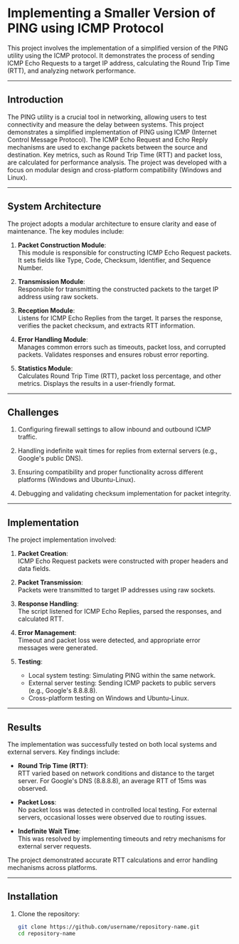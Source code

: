 # **Implementing a Smaller Version of PING using ICMP Protocol**

This project involves the implementation of a simplified version of the PING utility using the ICMP protocol. It demonstrates the process of sending ICMP Echo Requests to a target IP address, calculating the Round Trip Time (RTT), and analyzing network performance.

---

## **Introduction**

The PING utility is a crucial tool in networking, allowing users to test connectivity and measure the delay between systems. This project demonstrates a simplified implementation of PING using ICMP (Internet Control Message Protocol). The ICMP Echo Request and Echo Reply mechanisms are used to exchange packets between the source and destination. Key metrics, such as Round Trip Time (RTT) and packet loss, are calculated for performance analysis. The project was developed with a focus on modular design and cross-platform compatibility (Windows and Linux).

---

## **System Architecture**

The project adopts a modular architecture to ensure clarity and ease of maintenance. The key modules include:

1. **Packet Construction Module**:  
   This module is responsible for constructing ICMP Echo Request packets. It sets fields like Type, Code, Checksum, Identifier, and Sequence Number.  

2. **Transmission Module**:  
   Responsible for transmitting the constructed packets to the target IP address using raw sockets.  

3. **Reception Module**:  
   Listens for ICMP Echo Replies from the target. It parses the response, verifies the packet checksum, and extracts RTT information.  

4. **Error Handling Module**:  
   Manages common errors such as timeouts, packet loss, and corrupted packets. Validates responses and ensures robust error reporting.  

5. **Statistics Module**:  
   Calculates Round Trip Time (RTT), packet loss percentage, and other metrics. Displays the results in a user-friendly format.

---

## **Challenges**

1. Configuring firewall settings to allow inbound and outbound ICMP traffic.
    
3. Handling indefinite wait times for replies from external servers (e.g., Google's public DNS).  
4. Ensuring compatibility and proper functionality across different platforms (Windows and Ubuntu-Linux).  
5. Debugging and validating checksum implementation for packet integrity.

---

## **Implementation**

The project implementation involved:  

1. **Packet Creation**:  
   ICMP Echo Request packets were constructed with proper headers and data fields.  

2. **Packet Transmission**:  
   Packets were transmitted to target IP addresses using raw sockets.  

3. **Response Handling**:  
   The script listened for ICMP Echo Replies, parsed the responses, and calculated RTT.  

4. **Error Management**:  
   Timeout and packet loss were detected, and appropriate error messages were generated.  

5. **Testing**:  
   - Local system testing: Simulating PING within the same network.  
   - External server testing: Sending ICMP packets to public servers (e.g., Google's 8.8.8.8).  
   - Cross-platform testing on Windows and Ubuntu-Linux.  

---

## **Results**

The implementation was successfully tested on both local systems and external servers. Key findings include:

- **Round Trip Time (RTT)**:  
  RTT varied based on network conditions and distance to the target server. For Google's DNS (8.8.8.8), an average RTT of 15ms was observed.  

- **Packet Loss**:  
  No packet loss was detected in controlled local testing. For external servers, occasional losses were observed due to routing issues.  

- **Indefinite Wait Time**:  
  This was resolved by implementing timeouts and retry mechanisms for external server requests.  

The project demonstrated accurate RTT calculations and error handling mechanisms across platforms.  

---

## **Installation**

1. Clone the repository:  
   ```bash
   git clone https://github.com/username/repository-name.git
   cd repository-name
